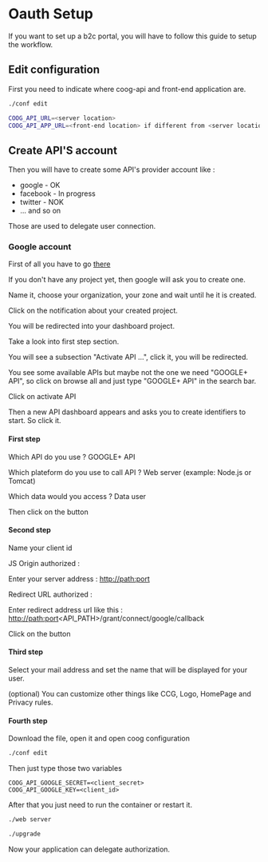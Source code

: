 # Oauth Setup

If you want to set up a b2c portal, you will have to follow this guide
to setup the workflow.

## Edit configuration

First you need to indicate where coog-api and front-end application are.

``` bash
./conf edit
```

``` bash
COOG_API_URL=<server location>
COOG_API_APP_URL=<front-end location> if different from <server location>/web/
```

## Create API'S account

Then you will have to create some API's provider account like :

-   google - OK
-   facebook - In progress
-   twitter - NOK
-   ... and so on

Those are used to delegate user connection.

### Google account

First of all you have to go [there](https://console.developers.google.com)

If you don't have any project yet, then google will ask you to create one.

Name it, choose your organization, your zone and wait until he it is created.

Click on the notification about your created project.

You will be redirected into your dashboard project.

Take a look into first step section.

You will see a subsection "Activate API ...", click it, you will be redirected.

You see some available APIs but maybe not the one we need "GOOGLE+ API",
so click on browse all and just type "GOOGLE+ API" in the search bar.

Click on activate API

Then a new API dashboard appears and asks you to create identifiers to start. So click it.

#### First step

Which API do you use ?
GOOGLE+ API

Which plateform do you use to call API ?
Web server (example: Node.js or Tomcat)

Which data would you access ?
Data user

Then click on the button

#### Second step

Name your client id

JS Origin authorized :

Enter your server address : <http://path:port>

Redirect URL authorized :

Enter redirect address url like this : <http://path:port><API_PATH>/grant/connect/google/callback

Click on the button

#### Third step

Select your mail address and set the name that will be displayed for your user.

(optional) You can customize other things like CCG, Logo, HomePage and Privacy rules.

#### Fourth step

Download the file, open it and open coog configuration

``` bash
./conf edit
```

Then just type those two variables

```
COOG_API_GOOGLE_SECRET=<client_secret>
COOG_API_GOOGLE_KEY=<client_id>
```

After that you just need to run the container or restart it.

``` bash
./web server

./upgrade
```

Now your application can delegate authorization.
